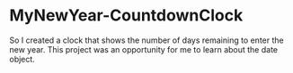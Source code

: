 # MyNewYear-CountdownClock

So I created a clock that shows the number of days remaining to enter the new year. 
This project was an opportunity for me to learn about the date object.
